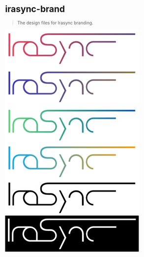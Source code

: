 # irasync-brand
> The design files for Irasync branding.

![Collection of all logo variants](logo-overview.png?raw=true)